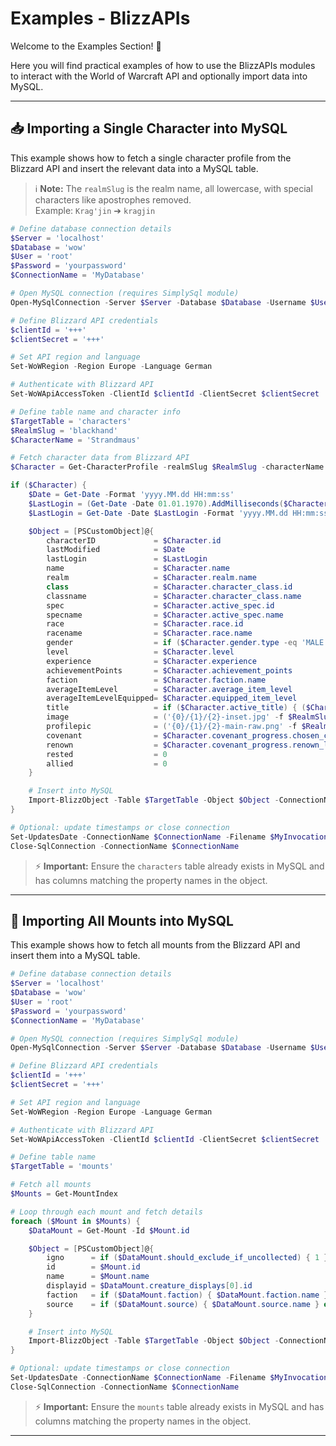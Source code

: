 # Examples - BlizzAPIs

Welcome to the Examples Section! 🚀

Here you will find practical examples of how to use the BlizzAPIs modules to interact with the World of Warcraft API and optionally import data into MySQL.

---

## 📥 Importing a Single Character into MySQL

This example shows how to fetch a single character profile from the Blizzard API and insert the relevant data into a MySQL table.

> ℹ️ **Note:** The `realmSlug` is the realm name, all lowercase, with special characters like apostrophes removed.  
> Example: `Krag'jin` ➔ `kragjin`

```powershell
# Define database connection details
$Server = 'localhost'
$Database = 'wow'
$User = 'root'
$Password = 'yourpassword'
$ConnectionName = 'MyDatabase'

# Open MySQL connection (requires SimplySql module)
Open-MySqlConnection -Server $Server -Database $Database -Username $User -Password $Password -ConnectionName $ConnectionName

# Define Blizzard API credentials
$clientId = '+++'
$clientSecret = '+++'

# Set API region and language
Set-WoWRegion -Region Europe -Language German

# Authenticate with Blizzard API
Set-WoWApiAccessToken -ClientId $clientId -ClientSecret $clientSecret

# Define table name and character info
$TargetTable = 'characters'
$RealmSlug = 'blackhand'
$CharacterName = 'Strandmaus'

# Fetch character data from Blizzard API
$Character = Get-CharacterProfile -realmSlug $RealmSlug -characterName $CharacterName

if ($Character) {
    $Date = Get-Date -Format 'yyyy.MM.dd HH:mm:ss'
    $LastLogin = (Get-Date -Date 01.01.1970).AddMilliseconds($Character.last_login_timestamp).ToLocalTime()
    $LastLogin = Get-Date -Date $LastLogin -Format 'yyyy.MM.dd HH:mm:ss'

    $Object = [PSCustomObject]@{
        characterID             = $Character.id
        lastModified            = $Date
        lastLogin               = $LastLogin
        name                    = $Character.name
        realm                   = $Character.realm.name
        class                   = $Character.character_class.id
        classname               = $Character.character_class.name
        spec                    = $Character.active_spec.id
        specname                = $Character.active_spec.name
        race                    = $Character.race.id
        racename                = $Character.race.name
        gender                  = if ($Character.gender.type -eq 'MALE') { 0 } else { 1 }
        level                   = $Character.level
        experience              = $Character.experience
        achievementPoints       = $Character.achievement_points
        faction                 = $Character.faction.name
        averageItemLevel        = $Character.average_item_level
        averageItemLevelEquipped= $Character.equipped_item_level
        title                   = if ($Character.active_title) { ($Character.active_title.display_string -replace '{name}', '') } else { '' }
        image                   = ('{0}/{1}/{2}-inset.jpg' -f $RealmSlug.ToLower(), '{0:x}' -f $Character.id -replace '^.*(..)$', '0x$1', $Character.id)
        profilepic              = ('{0}/{1}/{2}-main-raw.png' -f $RealmSlug.ToLower(), '{0:x}' -f $Character.id -replace '^.*(..)$', '0x$1', $Character.id)
        covenant                = $Character.covenant_progress.chosen_covenant.id
        renown                  = $Character.covenant_progress.renown_level
        rested                  = 0
        allied                  = 0
    }

    # Insert into MySQL
    Import-BlizzObject -Table $TargetTable -Object $Object -ConnectionName $ConnectionName
}

# Optional: update timestamps or close connection
Set-UpdatesDate -ConnectionName $ConnectionName -Filename $MyInvocation.MyCommand.Name
Close-SqlConnection -ConnectionName $ConnectionName
```

> ⚡ **Important:** Ensure the `characters` table already exists in MySQL and has columns matching the property names in the object.

---

## 🐉 Importing All Mounts into MySQL

This example shows how to fetch all mounts from the Blizzard API and insert them into a MySQL table.

```powershell
# Define database connection details
$Server = 'localhost'
$Database = 'wow'
$User = 'root'
$Password = 'yourpassword'
$ConnectionName = 'MyDatabase'

# Open MySQL connection (requires SimplySql module)
Open-MySqlConnection -Server $Server -Database $Database -Username $User -Password $Password -ConnectionName $ConnectionName

# Define Blizzard API credentials
$clientId = '+++'
$clientSecret = '+++'

# Set API region and language
Set-WoWRegion -Region Europe -Language German

# Authenticate with Blizzard API
Set-WoWApiAccessToken -ClientId $clientId -ClientSecret $clientSecret

# Define table name
$TargetTable = 'mounts'

# Fetch all mounts
$Mounts = Get-MountIndex

# Loop through each mount and fetch details
foreach ($Mount in $Mounts) {
    $DataMount = Get-Mount -Id $Mount.id

    $Object = [PSCustomObject]@{
        igno      = if ($DataMount.should_exclude_if_uncollected) { 1 } else { 0 }
        id        = $Mount.id
        name      = $Mount.name
        displayid = $DataMount.creature_displays[0].id
        faction   = if ($DataMount.faction) { $DataMount.faction.name } else { '' }
        source    = if ($DataMount.source) { $DataMount.source.name } else { '' }
    }

    # Insert into MySQL
    Import-BlizzObject -Table $TargetTable -Object $Object -ConnectionName $ConnectionName
}

# Optional: update timestamps or close connection
Set-UpdatesDate -ConnectionName $ConnectionName -Filename $MyInvocation.MyCommand.Name
Close-SqlConnection -ConnectionName $ConnectionName
```

> ⚡ **Important:** Ensure the `mounts` table already exists in MySQL and has columns matching the property names in the object.

---
